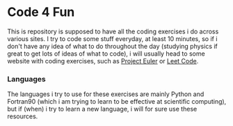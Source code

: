 # Code 4 Fun

This is repository is supposed to have all the coding exercises i do across various sites. I try to code some stuff everyday, at least 10 minutes, so if i don't have any idea of what to do throughout the day (studying physics if great to get lots of ideas of what to code), i will usually head to some website with coding exercises, such as [Project Euler](https://projecteuler.net/) or [Leet Code](https://leetcode.com).

### Languages

The languages i try to use for these exercises are mainly Python and Fortran90 (which i am trying to learn to be effective at scientific computing), but if (when) i try to learn a new language, i will for sure use these resources. 